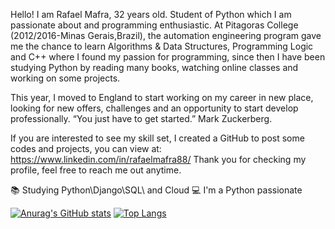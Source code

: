 Hello! I am Rafael Mafra, 32 years old.
Student of Python which I am passionate about and programming enthusiastic. At Pitagoras College (2012/2016-Minas Gerais,Brazil), the automation engineering program gave me the chance to learn Algorithms & Data Structures, Programming Logic and C++ where I found my passion for programming, since then I have been studying Python by reading many books, watching online classes and working on some projects.

This year, I moved to England to start working on my career in new place, looking for new offers, challenges and an opportunity to start develop professionally.
“You just have to get started.” Mark Zuckerberg.

If you are interested to see my skill set, I created a GitHub to post some codes and projects, you can view at: https://www.linkedin.com/in/rafaelmafra88/
Thank you for checking my profile, feel free to reach me out anytime. 


📚 Studying Python\Django\SQL\ and Cloud 
💻 I'm a Python passionate


[![Anurag's GitHub stats](https://github-readme-stats.vercel.app/api?username=rafaelmaframg&count_private=true&show_icons=true&theme=cobalt)](https://github.com/anuraghazra/github-readme-stats)
[![Top Langs](https://github-readme-stats.vercel.app/api/top-langs/?username=rafaelmaframg&layout=compact&theme=cobalt)](https://github.com/anuraghazra/github-readme-stats)
